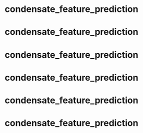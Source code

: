 # condensate_feature_prediction
# condensate_feature_prediction
# condensate_feature_prediction
# condensate_feature_prediction
# condensate_feature_prediction
# condensate_feature_prediction
